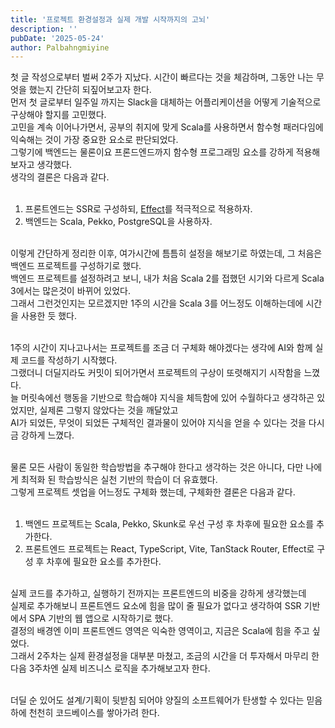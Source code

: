 ```yaml
---
title: '프로젝트 환경설정과 실제 개발 시작까지의 고뇌'
description: ''
pubDate: '2025-05-24'
author: Palbahngmiyine
---
```


첫 글 작성으로부터 벌써 2주가 지났다. 시간이 빠르다는 것을 체감하며, 그동안 나는 무엇을 했는지 간단히 되짚어보고자 한다.<br />
먼저 첫 글로부터 일주일 까지는 Slack을 대체하는 어플리케이션을 어떻게 기술적으로 구상해야 할지를 고민했다.<br />
고민을 계속 이어나가면서, 공부의 취지에 맞게 Scala를 사용하면서 함수형 패러다임에 익숙해는 것이 가장 중요한 요소로 판단되었다.<br />
그렇기에 백엔드는 물론이요 프론드엔드까지 함수형 프로그래밍 요소를 강하게 적용해보자고 생각했다.<br />
생각의 결론은 다음과 같다.<br /><br />

1. 프론트엔드는 SSR로 구성하되, [Effect](https://effect.website/)를 적극적으로 적용하자.
2. 백엔드는 Scala, Pekko, PostgreSQL을 사용하자.

<br />이렇게 간단하게 정리한 이후, 여가시간에 틈틈히 설정을 해보기로 하였는데, 그 처음은 백엔드 프로젝트를 구성하기로 했다.<br />
백엔드 프로젝트를 설정하려고 보니, 내가 처음 Scala 2를 접했던 시기와 다르게 Scala 3에서는 많은것이 바뀌어 있었다.<br />
그래서 그런것인지는 모르겠지만 1주의 시간을 Scala 3를 어느정도 이해하는데에 시간을 사용한 듯 했다.<br /><br />

1주의 시간이 지나고나서는 프로젝트를 조금 더 구체화 해야겠다는 생각에 AI와 함께 실제 코드를 작성하기 시작했다.<br />
그랬더니 더딜지라도 커밋이 되어가면서 프로젝트의 구상이 또렷해지기 시작함을 느꼈다.<br />
늘 머릿속에선 행동을 기반으로 학습해야 지식을 체득함에 있어 수월하다고 생각하곤 있었지만, 실제론 그렇지 않았다는 것을 깨달았고<br />
AI가 되었든, 무엇이 되었든 구체적인 결과물이 있어야 지식을 얻을 수 있다는 것을 다시금 강하게 느꼈다.<br /><br />

물론 모든 사람이 동일한 학습방법을 추구해야 한다고 생각하는 것은 아니다, 다만 나에게 최적화 된 학습방식은 실천 기반의 학습이 더 유효했다.<br />
그렇게 프로젝트 셋업을 어느정도 구체화 했는데, 구체화한 결론은 다음과 같다.<br /><br />

1. 백엔드 프로젝트는 Scala, Pekko, Skunk로 우선 구성 후 차후에 필요한 요소를 추가한다.
2. 프론트엔드 프로젝트는 React, TypeScript, Vite, TanStack Router, Effect로 구성 후 차후에 필요한 요소를 추가한다.

<br />실제 코드를 추가하고, 실행하기 전까지는 프론트엔드의 비중을 강하게 생각했는데<br />
실제로 추가해보니 프론트엔드 요소에 힘을 많이 줄 필요가 없다고 생각하여 SSR 기반에서 SPA 기반의 웹 앱으로 시작하기로 했다.<br />
결정의 배경엔 이미 프론트엔드 영역은 익숙한 영역이고, 지금은 Scala에 힘을 주고 싶었다.<br />
그래서 2주차는 실제 환경설정을 대부분 마쳤고, 조금의 시간을 더 투자해서 마무리 한 다음 3주차엔 실제 비즈니스 로직을 추가해보고자 한다.<br /><br />

더딜 순 있어도 설계/기획이 뒷받침 되어야 양질의 소프트웨어가 탄생할 수 있다는 믿음하에 천천히 코드베이스를 쌓아가려 한다.



